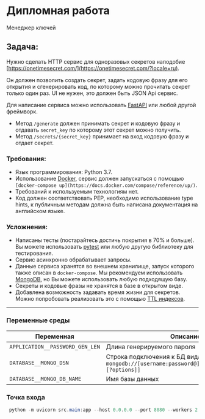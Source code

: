 # Дипломная работа

Менеджер ключей

## Задача:

Нужно сделать HTTP сервис для одноразовых секретов
наподобие [https://onetimesecret.com/](https://onetimesecret.com/?locale=ru).

Он должен позволить создать секрет, задать кодовую фразу для его открытия и cгенерировать код, по которому можно
прочитать секрет только один раз. UI не нужен, это должен быть JSON Api сервис.

Для написание сервиса можно использовать [FastAPI](https://github.com/tiangolo/fastapi) или любой другой фреймворк.

- Метод `/generate` должен принимать секрет и кодовую фразу и отдавать `secret_key` по которому этот секрет можно
  получить.
- Метод `/secrets/{secret_key}` принимает на вход кодовую фразу и отдает секрет.

### Требования:

- Язык программирования: Python 3.7.
- Использование [Docker](https://www.docker.com/), сервис должен запускаться с
  помощью `[docker-compose up](https://docs.docker.com/compose/reference/up/)`.
- Требований к используемым технологиям нет.
- Код должен соответствовать PEP, необходимо использование type hints, к публичным методам должна быть написана
  документация на английском языке.

### Усложнения:

- Написаны тесты (постарайтесь достичь покрытия в 70% и больше). Вы можете
  использовать [pytest](https://docs.pytest.org/en/latest/) или любую другую библиотеку для тестирования.
- Сервис асинхронно обрабатывает запросы.
- Данные сервиса хранятся во внешнем хранилище, запуск которого также описан в `docker-compose`. Мы рекомендуем
  использовать [MongoDB](https://www.mongodb.com/), но Вы можете использовать любую подходящую базу.
- Секреты и кодовые фразы не хранятся в базе в открытом виде.
- Добавлена возможность задавать время жизни для секретов. Можно попробовать реализовать это с
  помощью [TTL индексов](https://docs.mongodb.com/manual/core/index-ttl/).

---

### Переменные среды

| Переменная                      | Описание                                                                                      |
|---------------------------------|-----------------------------------------------------------------------------------------------|
| `APPLICATION__PASSWORD_GEN_LEN` | Длина генерируемого пароля                                                                    |
| `DATABASE__MONGO_DSN`           | Строка подключения к БД вида `mongodb://[username:password@]host[/[defaultauthdb][?options]]` |
| `DATABASE__MONGO_DB_NAME`       | Имя базы данных                                                                               |

### Точка входа

```powershell
 python -m uvicorn src.main:app --host 0.0.0.0 --port 8080 --workers 2
```